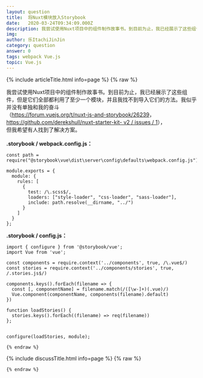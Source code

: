 ```yaml
---
layout: question
title:  将Nuxt模块放入Storybook
date:   2020-03-24T09:34:09.000Z
description: 我尝试使用Nuxt项目中的组件制作故事书。到目前为止，我已经展示了这些组件，但是它们全部都利用了至少一个模块，并且我找不到导入它们的方法。我似乎并没有单独...
img: 
author: 乐ItachiJinJin
category: question
answer: 0
tags: webpack Vue.js
topic: Vue.js
---
```

<div class="article-root">
  <div class="article">
    {% include articleTitle.html info=page %}
    {% raw %}
    <div class="article-content"><p><font style="vertical-align: inherit;"><font style="vertical-align: inherit;">我尝试使用Nuxt项目中的组件制作故事书。</font><font style="vertical-align: inherit;">到目前为止，我已经展示了这些组件，但是它们全部都利用了至少一个模块，并且我找不到导入它们的方法。</font><font style="vertical-align: inherit;">我似乎并没有单独和我的奋斗</font></font><br><font style="vertical-align: inherit;"><font style="vertical-align: inherit;">（</font></font><a href="https://forum.vuejs.org/t/nuxt-js-and-storybook/26239" rel="nofollow noreferrer"><font style="vertical-align: inherit;"><font style="vertical-align: inherit;">https://forum.vuejs.org/t/nuxt-js-and-storybook/26239</font></font></a><font style="vertical-align: inherit;"><font style="vertical-align: inherit;">，</font></font><br>
<a href="https://github.com/derekshull/nuxt-starter-kit-v2/issues/1" rel="nofollow noreferrer"><font style="vertical-align: inherit;"><font style="vertical-align: inherit;">https://github.com/derekshull/nuxt-starter-kit- v2 / issues / 1</font></font></a><font style="vertical-align: inherit;"><font style="vertical-align: inherit;">），</font></font><br><font style="vertical-align: inherit;"><font style="vertical-align: inherit;">
但我希望有人找到了解决方案。 
   </font></font><br><br>
<strong><font style="vertical-align: inherit;"><font style="vertical-align: inherit;">.storybook / webpack.config.js：</font></font></strong></p>

<pre><code>const path = require("@storybook\vue\dist\server\config\defaults\webpack.config.js");<font></font>
<font></font>
module.exports = {<font></font>
  module: {<font></font>
    rules: [<font></font>
      {<font></font>
        test: /\.scss$/,<font></font>
        loaders: ["style-loader", "css-loader", "sass-loader"],<font></font>
        include: path.resolve(__dirname, "../")<font></font>
      }<font></font>
    ]<font></font>
  }<font></font>
};<font></font>
</code></pre>

<p><strong><font style="vertical-align: inherit;"><font style="vertical-align: inherit;">.storybook / config.js：</font></font></strong></p>

<pre><code>import { configure } from '@storybook/vue';<font></font>
import Vue from 'vue';<font></font>
<font></font>
const components = require.context('../components', true, /\.vue$/)<font></font>
const stories = require.context('../components/stories', true, /.stories.js$/)<font></font>
<font></font>
components.keys().forEach(filename =&gt; {<font></font>
  const [, componentName] = filename.match(/([\w-]+)(.vue)/)<font></font>
  Vue.component(componentName, components(filename).default)<font></font>
})<font></font>
<font></font>
function loadStories() {<font></font>
  stories.keys().forEach((filename) =&gt; req(filename))<font></font>
};<font></font>
<font></font>
<font></font>
configure(loadStories, module);<font></font>
</code></pre></div>
    {% endraw %}
  </div>

  <div class="discuss-wrapper">
    {% include discussTitle.html info=page %}
    {% raw %}
    
    {% endraw %}
  </div>
<div>
